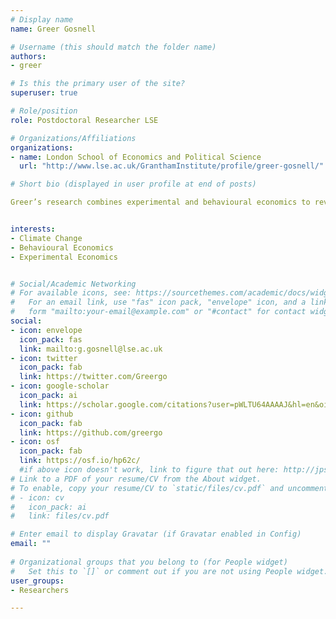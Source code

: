 ```yaml
---
# Display name
name: Greer Gosnell

# Username (this should match the folder name)
authors:
- greer

# Is this the primary user of the site?
superuser: true

# Role/position
role: Postdoctoral Researcher LSE

# Organizations/Affiliations
organizations:
- name: London School of Economics and Political Science
  url: "http://www.lse.ac.uk/GranthamInstitute/profile/greer-gosnell/"

# Short bio (displayed in user profile at end of posts)

Greer’s research combines experimental and behavioural economics to reveal cost-effective climate change mitigation strategies at the microeconomic level.  Her current research focuses on the contexts of commercial fuel efficiency (especially in the aviation industry), residential energy and resource use, and virtual grid capacity. She is also a BITSS Catalyst promoting transparency and reproducibility in social science research, and holds a Ph.D. in Environmental Economics from the London School of Economics and Political Science.


interests:
- Climate Change
- Behavioural Economics
- Experimental Economics


# Social/Academic Networking
# For available icons, see: https://sourcethemes.com/academic/docs/widgets/#icons
#   For an email link, use "fas" icon pack, "envelope" icon, and a link in the
#   form "mailto:your-email@example.com" or "#contact" for contact widget.
social:
- icon: envelope
  icon_pack: fas
  link: mailto:g.gosnell@lse.ac.uk
- icon: twitter
  icon_pack: fab
  link: https://twitter.com/Greergo
- icon: google-scholar
  icon_pack: ai
  link: https://scholar.google.com/citations?user=pWLTU64AAAAJ&hl=en&oi=ao
- icon: github
  icon_pack: fab
  link: https://github.com/greergo
- icon: osf
  icon_pack: fab
  link: https://osf.io/hp62c/
  #if above icon doesn't work, link to figure that out here: http://jpswalsh.github.io/academicons/
# Link to a PDF of your resume/CV from the About widget.
# To enable, copy your resume/CV to `static/files/cv.pdf` and uncomment the lines below.  
# - icon: cv
#   icon_pack: ai
#   link: files/cv.pdf

# Enter email to display Gravatar (if Gravatar enabled in Config)
email: ""
  
# Organizational groups that you belong to (for People widget)
#   Set this to `[]` or comment out if you are not using People widget.  
user_groups:
- Researchers

---
```

